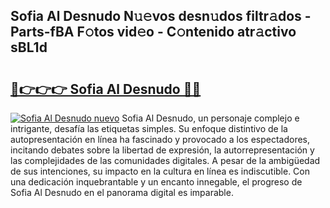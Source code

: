 ## Sofia Al Desnudo N𝚞𝚎vos desn𝚞dos filtr𝚊dos - Parts-fBA F𝚘tos vid𝚎o - C𝚘ntenido atr𝚊ctivo sBL1d

# <h2><a href="http://mb5pdsd.tromn.icu/?c=Sofia+Al+Desnudo">🔗👉👉👉 Sofia Al Desnudo 🔗🔗</a></h2>

[![Sofia Al Desnudo nuevo](https://i.imgur.com/pEAQMta.gif)](http://mb5pdsd.tromn.icu/?c=Sofia+Al+Desnudo)
Sofia Al Desnudo, un personaje complejo e intrigante, desafía las etiquetas simples. Su enfoque distintivo de la autopresentación en línea ha fascinado y provocado a los espectadores, incitando debates sobre la libertad de expresión, la autorrepresentación y las complejidades de las comunidades digitales. A pesar de la ambigüedad de sus intenciones, su impacto en la cultura en línea es indiscutible. Con una dedicación inquebrantable y un encanto innegable, el progreso de Sofia Al Desnudo en el panorama digital es imparable.
